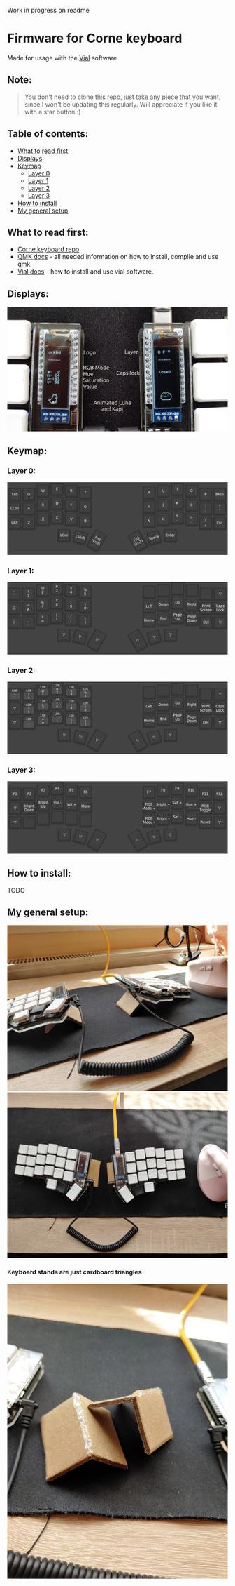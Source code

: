 Work in progress on readme

# Firmware for Corne keyboard
Made for usage with  the [Vial](https://get.vial.today/) software

## Note:
> You don't need to clone this repo, just take any piece that you want, since I won't be updating this regularly. Will appreciate if you like it with a star button :)

## Table of contents:
- [What to read first](#what-to-read-first)
- [Displays](#displays)
- [Keymap](#keymap)
    + [Layer 0](#layer-0)
    + [Layer 1](#layer-1)
    + [Layer 2](#layer-2)
    + [Layer 3](#layer-3)
- [How to install](#how-to-install)
- [My general setup](#my-general-setup)


## What to read first:
- [Corne keyboard repo](https://github.com/foostan/crkbd)
- [QMK docs](https://docs.qmk.fm/#/) - all needed information on how to install, compile and use qmk.
- [Vial docs](https://get.vial.today/manual/) - how to install and use vial software.

## Displays:
![Displays](./readme-stuff/displays.jpg)

## Keymap:

### Layer 0:
![Layer 0](./readme-stuff/keymap_layer_0.png)
### Layer 1:
![Layer 1](./readme-stuff/keymap_layer_1.png)
### Layer 2:
![Layer 2](./readme-stuff/keymap_layer_2.png)
### Layer 3:
![Layer 3](./readme-stuff/keymap_layer_3.png)

## How to install:
TODO

## My general setup:
![Full setup 1](./readme-stuff/full_setup_1.jpg)
![Full setup 2](./readme-stuff/full_setup_2.jpg)

#### Keyboard stands are just cardboard triangles
![Keyboard stands](./readme-stuff/stands.jpg)